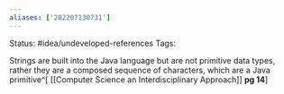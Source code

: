```yaml
---
aliases: ['202207130731']
---
```

Status: #idea/undeveloped-references 
Tags: 

Strings are built into the Java language but are not primitive data types, rather they are a composed sequence of characters, which are a Java primitive^[ [[Computer Science an Interdisciplinary Approach]] **pg 14**]



